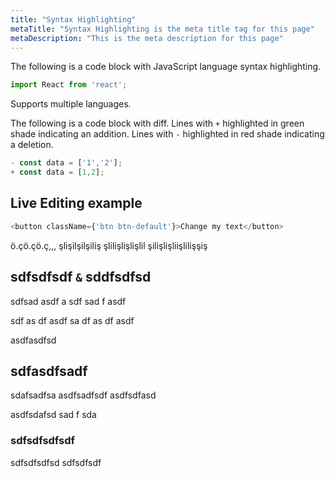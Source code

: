 ```yaml
---
title: "Syntax Highlighting"
metaTitle: "Syntax Highlighting is the meta title tag for this page"
metaDescription: "This is the meta description for this page"
---
```


The following is a code block with JavaScript language syntax highlighting.

```javascript
import React from 'react';
```

Supports multiple languages.

The following is a code block with diff. Lines with `+` highlighted in green shade indicating an addition. Lines with `-` highlighted in red shade indicating a deletion.

```javascript
- const data = ['1','2'];
+ const data = [1,2];
```

## Live Editing example

```javascript react-live=true
<button className={'btn btn-default'}>Change my text</button>
```
ö.çö.çö.ç,,,
şlişilşilşiliş
şlilişlişlişlil
şilişlişliişlilişşiş

## sdfsdfsdf `&` sddfsdfsd
sdfsad
asdf
a
sdf
sad
f
asdf

sdf
as
df
asdf
sa
df
as
df
asdf

asdfasdfsd

## sdfasdfsadf
sdafsadfsa
asdfsadfsdf
asdfsdfasd


asdfsdafsd
sad
f
sda

### sdfsdfsdfsdf
sdfsdfsdfsd
sdfsdfsdf



